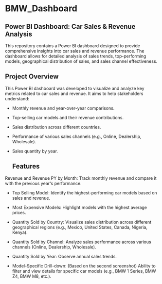 # BMW_Dashboard

## Power BI Dashboard: Car Sales & Revenue Analysis
This repository contains a Power BI dashboard designed to provide comprehensive insights into car sales and revenue performance. The dashboard allows for detailed analysis of sales trends, top-performing models, geographical distribution of sales, and sales channel effectiveness.

## Project Overview
This Power BI dashboard was developed to visualize and analyze key metrics related to car sales and revenue. It aims to help stakeholders understand:

- Monthly revenue and year-over-year comparisons.

- Top-selling car models and their revenue contributions.

- Sales distribution across different countries.

- Performance of various sales channels (e.g., Online, Dealership, Wholesale).

- Sales quantity by year.

  ## Features
Revenue and Revenue PY by Month: Track monthly revenue and compare it with the previous year's performance.

- Top Selling Model: Identify the highest-performing car models based on sales and revenue.

- Most Expensive Models: Highlight models with the highest average prices.

- Quantity Sold by Country: Visualize sales distribution across different geographical regions (e.g., Mexico, United States, Canada, Nigeria, Kenya).

- Quantity Sold by Channel: Analyze sales performance across various channels (Online, Dealership, Wholesale).

- Quantity Sold by Year: Observe annual sales trends.

- Model-Specific Drill-down: (Based on the second screenshot) Ability to filter and view details for specific car models (e.g., BMW 1 Series, BMW Z4, BMW M8, etc.).
